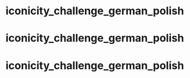 # iconicity_challenge_german_polish
# iconicity_challenge_german_polish
# iconicity_challenge_german_polish
